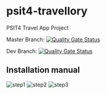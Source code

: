 # psit4-travellory
PSIT4 Travel App Project

Master Branch:
[![Quality Gate Status](http://160.85.252.103:9000/api/project_badges/measure?project=psti4-travellory&metric=alert_status)](http://160.85.252.103:9000/dashboard?id=psti4-travellory)

Dev Branch:
[![Quality Gate Status](http://160.85.252.103:9000/api/project_badges/measure?project=psit4-travellory-dev&metric=alert_status)](http://160.85.252.103:9000/dashboard?id=psit4-travellory-dev)

## Installation manual
![step1](https://github.zhaw.ch/raw/PSIT4-Travellory/psit4-travellory/installation_manual/installation_manual/PSIT4_installation_manual_v3_rev2-1.png)
![step2](https://github.zhaw.ch/raw/PSIT4-Travellory/psit4-travellory/installation_manual/installation_manual/PSIT4_installation_manual_v3_rev2-2.png)
![step3](https://github.zhaw.ch/raw/PSIT4-Travellory/psit4-travellory/installation_manual/installation_manual/PSIT4_installation_manual_v3_rev2-3.png)
